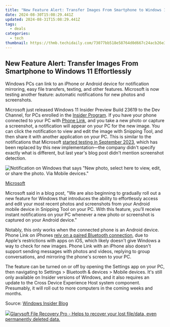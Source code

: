 ```yaml
---
title: "New Feature Alert: Transfer Images From Smartphone to Windows 11 Effortlessly"
date: 2024-08-30T15:08:29.441Z
updated: 2024-08-31T15:08:29.441Z
tags:
  - deals
categories:
  - tech
thumbnail: https://thmb.techidaily.com/73077bb518e58764d0d667c24acb26e31ce2706dfa4d55a382cb32e354e1f132.jpg
---
```


## New Feature Alert: Transfer Images From Smartphone to Windows 11 Effortlessly

Windows PCs can link to an iPhone or Android device for notification mirroring, easy file transfers, texting, and other features. Microsoft is now testing another feature: automatic notifications for new photos and screenshots.

 Microsoft just released Windows 11 Insider Preview Build 23619 to the Dev Channel, for PCs enrolled in the [Insider Program](https://tiktok-clips.techidaily.com/2024-approved-deciphering-tiktoks-pfp-code-a-thorough-analysis/). If you have your phone connected to your PC with [Phone Link](https://data-safeguard.techidaily.com/automated-data-gathering-with-cookiebot-solutions/), and you take a new photo or capture a screenshot, a notification will appear on your PC for the new image. You can click the notification to view and edit the image with Snipping Tool, and then share it with another application on your PC. This is similar to the notifications that Microsoft [started testing in September 2023](https://blogs.windows.com/windows-insider/2023/09/14/new-updates-for-snipping-tool-and-phone-link-begin-rolling-out-to-windows-insiders/), which has been replaced by this new implementation—the company didn't specify exactly what is different, but last year's blog post didn't mention screenshot detection.

![Notification on Windows that says "New photo, select here to view, edit, or share the photo. Via Mobile devices."](https://static1.howtogeekimages.com/wordpress/wp-content/uploads/2024/01/cross-device-notif.png) 

[Microsoft](https://blogs.windows.com/windows-insider/2024/01/18/announcing-windows-11-insider-preview-build-23619-dev-channel/)

 Microsoft said in a blog post, "We are also beginning to gradually roll out a new feature for Windows that introduces the ability to effortlessly access and edit your most recent photos and screenshots from your Android mobile device in Snipping Tool on your PC. With this feature, you’ll receive instant notifications on your PC whenever a new photo or screenshot is captured on your Android device."

 Notably, this only works when the connected phone is an Android device. Phone Link on iPhones [rely on a paired Bluetooth connection](https://games-able.techidaily.com/can-you-play-ps3-games-on-a-ps4/), due to Apple's restrictions with apps on iOS, which likely doesn't give Windows a way to check for new images. Phone Link with an iPhone also doesn't support sending messages with photos and videos, replying to group conversations, and mirroring the phone's screen to your PC.

 The feature can be turned on or off by opening the Settings app on your PC, then navigating to Settings > Bluetooth & devices > Mobile devices. It's still only available on Insider versions of Windows, and it also requires an update to the Cross Device Experience Host system component. Presumably, it will roll out to more computers in the coming weeks and months.

 Source: [Windows Insider Blog](https://blogs.windows.com/windows-insider/2024/01/18/announcing-windows-11-insider-preview-build-23619-dev-channel/)

<ins class="adsbygoogle"
     style="display:block"
     data-ad-format="autorelaxed"
     data-ad-client="ca-pub-7571918770474297"
     data-ad-slot="1223367746"></ins>



<ins class="adsbygoogle"
     style="display:block"
     data-ad-client="ca-pub-7571918770474297"
     data-ad-slot="8358498916"
     data-ad-format="auto"
     data-full-width-responsive="true"></ins>



<!-- affiliate ads begin -->
<a href="https://order.glarysoft.com/order/checkout.php?PRODS=35408920&QTY=1&AFFILIATE=108875&CART=1"><img src="https://secure.avangate.com/images/merchant/6734fa703f6633ab896eecbdfad8953a/products/FR-200-1.png" border="0">Glarysoft File Recovery Pro - Helps to recover your lost file/data, even permanently deleted data. </a>
<!-- affiliate ads end -->